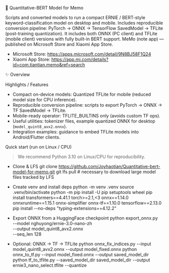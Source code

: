 📘 Quantitative-BERT Model for Memo

Scripts and converted models to run a compact ERNIE / BERT-style keyword-classification model on desktop and mobile. Includes reproducible conversion pipeline: PyTorch → ONNX → TensorFlow SavedModel → TFLite (post-training quantization).
It includes both ONNX (PC client) and TFLite (mobile client) versions with fully built-in BERT support.
MeMo (note app) — published on Microsoft Store and Xiaomi App Store.  
- Microsoft Store: https://apps.microsoft.com/detail/9N8BJ58F1Q24  
- Xiaomi App Store: https://app.mi.com/details?id=com.tiantian.memo&ref=search

✨ Overview

 Highlights / Features
- Compact on-device models: Quantized TFLite for mobile (reduced model size for CPU inference).  
- Reproducible conversion pipeline: scripts to export PyTorch → ONNX → TF SavedModel → TFLite.  
- Mobile-ready operator: TFLITE_BUILTINS only (avoids custom TF ops).  
- Useful utilities: tokenizer files, example quantized ONNX for desktop (`model_quint8_avx2.onnx`).  
- Integration examples: guidance to embed TFLite models into Android/Flutter clients.

 Quick start (run on Linux / CPU)
 > We recommend Python 3.10 on Linux/CPU for reproducibility.

- Clone & LFS
 git clone https://github.com/Joyhaotian/Quantitative-bert-model-for-memo.git
 git lfs pull   # necessary to download large model files tracked by LFS
  
- Create venv and install deps
 python -m venv .venv
 source .venv/bin/activate
 python -m pip install -U pip setuptools wheel
 pip install transformers==4.41.1 torch>=2.1,<3 onnx==1.14.0 onnxruntime==1.15.1 onnx-simplifier onnx-tf==1.10.0 tensorflow==2.13.0
 pip install --no-deps "typing-extensions==4.12.2"
 
- Export ONNX from a HuggingFace checkpoint
 python export_onnx.py \
  --model nghuyong/ernie-3.0-nano-zh \
  --output model_quint8_avx2.onnx \
  --seq_len 128
  
- Optional: ONNX → TF → TFLite
  python onnx_fix_indices.py --input model_quint8_avx2.onnx --output model_fixed.onnx
  python onnx_to_tf.py --input model_fixed.onnx --output saved_model_dir
  python tf_to_tflite.py --saved_model_dir saved_model_dir --output ernie3_nano_select.tflite --quantize
